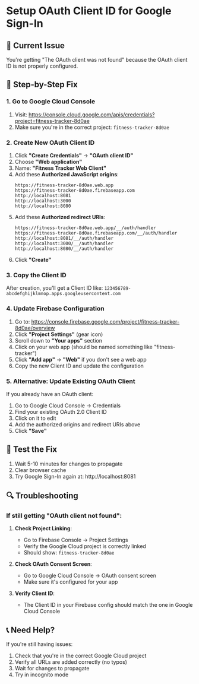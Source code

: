 # Setup OAuth Client ID for Google Sign-In

## 🚨 **Current Issue**
You're getting "The OAuth client was not found" because the OAuth client ID is not properly configured.

## 🔧 **Step-by-Step Fix**

### **1. Go to Google Cloud Console**

1. Visit: https://console.cloud.google.com/apis/credentials?project=fitness-tracker-8d0ae
2. Make sure you're in the correct project: `fitness-tracker-8d0ae`

### **2. Create New OAuth Client ID**

1. Click **"Create Credentials"** → **"OAuth client ID"**
2. Choose **"Web application"**
3. Name: **"Fitness Tracker Web Client"**
4. Add these **Authorized JavaScript origins**:
   ```
   https://fitness-tracker-8d0ae.web.app
   https://fitness-tracker-8d0ae.firebaseapp.com
   http://localhost:8081
   http://localhost:3000
   http://localhost:8080
   ```
5. Add these **Authorized redirect URIs**:
   ```
   https://fitness-tracker-8d0ae.web.app/__/auth/handler
   https://fitness-tracker-8d0ae.firebaseapp.com/__/auth/handler
   http://localhost:8081/__/auth/handler
   http://localhost:3000/__/auth/handler
   http://localhost:8080/__/auth/handler
   ```
6. Click **"Create"**

### **3. Copy the Client ID**

After creation, you'll get a Client ID like: `123456789-abcdefghijklmnop.apps.googleusercontent.com`

### **4. Update Firebase Configuration**

1. Go to: https://console.firebase.google.com/project/fitness-tracker-8d0ae/overview
2. Click **"Project Settings"** (gear icon)
3. Scroll down to **"Your apps"** section
4. Click on your web app (should be named something like "fitness-tracker")
5. Click **"Add app"** → **"Web"** if you don't see a web app
6. Copy the new Client ID and update the configuration

### **5. Alternative: Update Existing OAuth Client**

If you already have an OAuth client:

1. Go to Google Cloud Console → Credentials
2. Find your existing OAuth 2.0 Client ID
3. Click on it to edit
4. Add the authorized origins and redirect URIs above
5. Click **"Save"**

## 🧪 **Test the Fix**

1. Wait 5-10 minutes for changes to propagate
2. Clear browser cache
3. Try Google Sign-In again at: http://localhost:8081

## 🔍 **Troubleshooting**

### **If still getting "OAuth client not found":**

1. **Check Project Linking**:
   - Go to Firebase Console → Project Settings
   - Verify the Google Cloud project is correctly linked
   - Should show: `fitness-tracker-8d0ae`

2. **Check OAuth Consent Screen**:
   - Go to Google Cloud Console → OAuth consent screen
   - Make sure it's configured for your app

3. **Verify Client ID**:
   - The Client ID in your Firebase config should match the one in Google Cloud Console

## 📞 **Need Help?**

If you're still having issues:
1. Check that you're in the correct Google Cloud project
2. Verify all URLs are added correctly (no typos)
3. Wait for changes to propagate
4. Try in incognito mode 